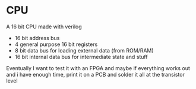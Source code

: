 # CPU

A 16 bit CPU made with verilog

- 16 bit address bus
- 4 general purpose 16 bit registers
- 8 bit data bus for loading external data (from ROM/RAM)
- 16 bit internal data bus for intermediate state and stuff

Eventually I want to test it with an FPGA and maybe if everything works out and i have enough time, print it on a PCB and solder it all at the transistor level
